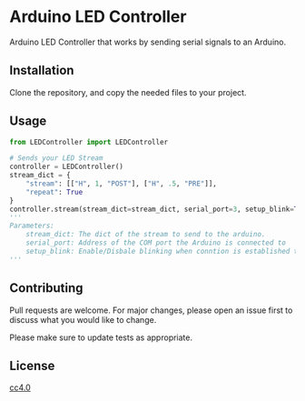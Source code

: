 # Arduino LED Controller

Arduino LED Controller that works by sending serial signals to an Arduino. 

## Installation

Clone the repository, and copy the needed files to your project. 

## Usage

```python
from LEDController import LEDController

# Sends your LED Stream
controller = LEDController()
stream_dict = {
    "stream": [["H", 1, "POST"], ["H", .5, "PRE"]],
    "repeat": True
}
controller.stream(stream_dict=stream_dict, serial_port=3, setup_blink=True)
'''
Parameters:
    stream_dict: The dict of the stream to send to the arduino.
    serial_port: Address of the COM port the Arduino is connected to
    setup_blink: Enable/Disbale blinking when conntion is established to the Arduino
'''


```

## Contributing
Pull requests are welcome. For major changes, please open an issue first to discuss what you would like to change.

Please make sure to update tests as appropriate.

## License
[cc4.0](https://creativecommons.org/licenses/by/4.0/)
